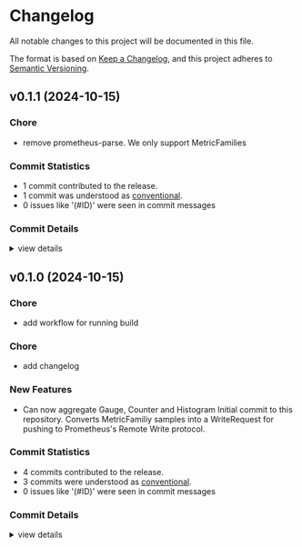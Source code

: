 # Changelog

All notable changes to this project will be documented in this file.

The format is based on [Keep a Changelog](https://keepachangelog.com/en/1.0.0/),
and this project adheres to [Semantic Versioning](https://semver.org/spec/v2.0.0.html).

## v0.1.1 (2024-10-15)

### Chore

 - <csr-id-8398e100be7d6fcb6ea582ea78c2d3491a70271e/> remove prometheus-parse. We only support MetricFamilies

### Commit Statistics

<csr-read-only-do-not-edit/>

 - 1 commit contributed to the release.
 - 1 commit was understood as [conventional](https://www.conventionalcommits.org).
 - 0 issues like '(#ID)' were seen in commit messages

### Commit Details

<csr-read-only-do-not-edit/>

<details><summary>view details</summary>

 * **Uncategorized**
    - Remove prometheus-parse. We only support MetricFamilies ([`8398e10`](https://github.com/chriswk/prometheus_reqwest_remote_write/commit/8398e100be7d6fcb6ea582ea78c2d3491a70271e))
</details>

## v0.1.0 (2024-10-15)

<csr-id-48d7cb3d730f5fb83fe9b77c92dcd8924b22c4f7/>
<csr-id-b71e4bfac54f6e0fdcca3e48754a1723bfcf3743/>

### Chore

 - <csr-id-48d7cb3d730f5fb83fe9b77c92dcd8924b22c4f7/> add workflow for running build

### Chore

 - <csr-id-b71e4bfac54f6e0fdcca3e48754a1723bfcf3743/> add changelog

### New Features

 - <csr-id-a58402e5b6b31688581a1359939e21cc8d971aaa/> Can now aggregate Gauge, Counter and Histogram
   Initial commit to this repository. Converts MetricFamiliy samples into a
   WriteRequest for pushing to Prometheus's Remote Write protocol.

### Commit Statistics

<csr-read-only-do-not-edit/>

 - 4 commits contributed to the release.
 - 3 commits were understood as [conventional](https://www.conventionalcommits.org).
 - 0 issues like '(#ID)' were seen in commit messages

### Commit Details

<csr-read-only-do-not-edit/>

<details><summary>view details</summary>

 * **Uncategorized**
    - Release prometheus-reqwest-remote-write v0.1.0 ([`36ad630`](https://github.com/chriswk/prometheus_reqwest_remote_write/commit/36ad6300a952c0f10978a15c0dd472dcde5d60e1))
    - Add changelog ([`b71e4bf`](https://github.com/chriswk/prometheus_reqwest_remote_write/commit/b71e4bfac54f6e0fdcca3e48754a1723bfcf3743))
    - Add workflow for running build ([`48d7cb3`](https://github.com/chriswk/prometheus_reqwest_remote_write/commit/48d7cb3d730f5fb83fe9b77c92dcd8924b22c4f7))
    - Can now aggregate Gauge, Counter and Histogram ([`a58402e`](https://github.com/chriswk/prometheus_reqwest_remote_write/commit/a58402e5b6b31688581a1359939e21cc8d971aaa))
</details>

